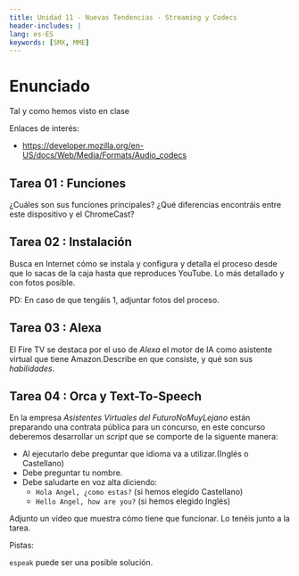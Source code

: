 ```yaml
---
title: Unidad 11 - Nuevas Tendencias - Streaming y Codecs
header-includes: |
lang: es-ES
keywords: [SMX, MME]
---
```


# Enunciado

Tal y como hemos visto en clase 

Enlaces de interés:

 * https://developer.mozilla.org/en-US/docs/Web/Media/Formats/Audio_codecs

































## Tarea 01 : Funciones

¿Cuáles son sus funciones principales? ¿Qué diferencias encontráis entre este dispositivo y el ChromeCast?

## Tarea 02 : Instalación

Busca en Internet cómo se instala y configura y detalla el proceso desde que lo sacas de la caja hasta que reproduces YouTube. Lo más detallado y con fotos posible.

PD: En caso de que tengáis 1, adjuntar fotos del proceso.

## Tarea 03 : Alexa

El Fire TV  se destaca por el uso de _Alexa_ el motor de IA como asistente virtual que tiene Amazon.Describe en que consiste, y qué son sus _habilidades_.

## Tarea 04 : Orca y Text-To-Speech

En la empresa *Asistentes Virtuales del FuturoNoMuyLejano* están preparando una contrata pública para un concurso, en este concurso deberemos desarrollar un _script_ que se comporte de la siguente manera:

 * Al ejecutarlo debe preguntar que idioma va a utilizar.(Inglés o Castellano)
 * Debe preguntar tu nombre.
 * Debe saludarte  en voz alta diciendo:
   * `Hola Angel, ¿como estas?` (si hemos elegido Castellano)
   * `Hello Angel, how are you?` (si hemos elegido Inglés)

Adjunto un vídeo que muestra cómo tiene que funcionar. Lo tenéis junto a la tarea.

Pistas:

  `espeak` puede ser una posible solución.